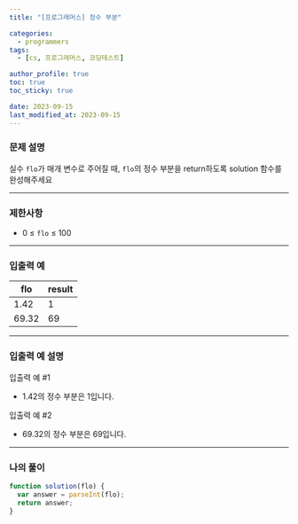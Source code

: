 ```yaml
---
title: "[프로그래머스] 정수 부분"

categories:
  - programmers
tags:
  - [cs, 프로그래머스, 코딩테스트]

author_profile: true
toc: true
toc_sticky: true

date: 2023-09-15
last_modified_at: 2023-09-15
---
```


### 문제 설명

실수 `flo`가 매개 변수로 주어질 때, `flo`의 정수 부분을 return하도록 solution 함수를 완성해주세요

---

### 제한사항

- 0 ≤ `flo` ≤ 100

---

### 입출력 예

| flo   | result |
| ----- | ------ |
| 1.42  | 1      |
| 69.32 | 69     |

---

### 입출력 예 설명

입출력 예 #1

- 1.42의 정수 부분은 1입니다.

입출력 예 #2

- 69.32의 정수 부분은 69입니다.

---

### 나의 풀이

```jsx
function solution(flo) {
  var answer = parseInt(flo);
  return answer;
}
```
